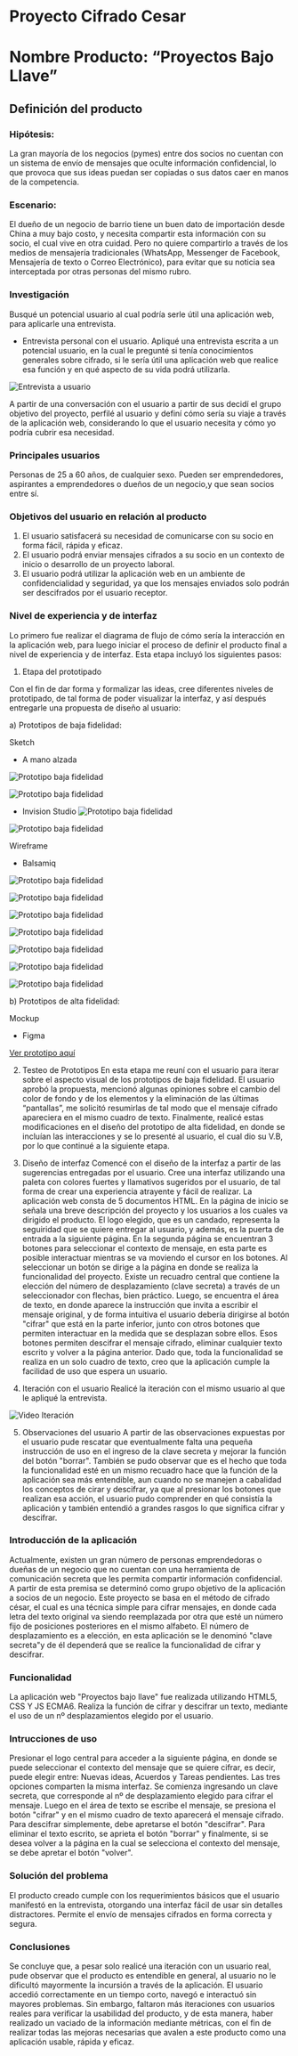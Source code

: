 # Proyecto Cifrado Cesar

# Nombre Producto: “Proyectos Bajo Llave”

## Definición del producto

### Hipótesis:
La gran mayoría de los negocios (pymes) entre dos socios no cuentan con un sistema de envío de mensajes que oculte información confidencial, lo que provoca que sus ideas puedan ser copiadas o sus datos caer en manos de la competencia.

### Escenario:
El dueño de un negocio de barrio tiene un buen dato de importación desde China a muy bajo costo, y necesita compartir esta información con su socio, el cual vive en otra cuidad. Pero no quiere compartirlo a través de los medios de mensajería tradicionales (WhatsApp, Messenger de Facebook, Mensajería de texto o Correo Electrónico), para evitar que su noticia sea interceptada por otras personas del mismo rubro.

### Investigación
Busqué un potencial usuario al cual podría serle útil una aplicación web, para aplicarle una entrevista.

- Entrevista personal con el usuario.
Apliqué una entrevista escrita a un potencial usuario, en la cual le pregunté si tenía conocimientos generales sobre cifrado, si le sería útil una aplicación web que realice esa función y en qué aspecto de su vida podrá utilizarla.

![Entrevista a usuario](Img/Entrevista.png)

A partir de una conversación con el usuario a partir de sus decidí el grupo objetivo del proyecto, perfilé al usuario y definí cómo sería su viaje a través de la aplicación web, considerando lo que el usuario necesita y cómo yo podría cubrir esa necesidad.

### Principales usuarios

Personas de 25 a 60 años, de cualquier sexo. Pueden ser emprendedores, aspirantes a emprendedores o dueños de un negocio,y que sean socios entre sí.

### Objetivos del usuario en relación al producto

1. El usuario satisfacerá su necesidad de comunicarse con su socio en forma fácil, rápida y eficaz.
2. El usuario podrá enviar mensajes cifrados a su socio en un contexto de inicio o desarrollo de un proyecto laboral.
3. El usuario podrá utilizar la aplicación web en un ambiente de confidencialidad y seguridad, ya que los mensajes enviados solo podrán ser descifrados por el usuario receptor.

### Nivel de experiencia y de interfaz

Lo primero fue realizar el diagrama de flujo de cómo sería la interacción en la aplicación web, para luego iniciar el proceso de definir el producto final a nivel de experiencia y de interfaz. Esta etapa incluyó los siguientes pasos:

1. Etapa del prototipado

Con el fin de dar forma y formalizar las ideas, cree diferentes niveles de prototipado, de tal forma de poder visualizar la interfaz, y así después entregarle una propuesta de diseño al usuario:

a) Prototipos de baja fidelidad:

Sketch 

- A mano alzada

![Prototipo baja fidelidad](Img/manoalzada1.jpg)

![Prototipo baja fidelidad](Img/manoalzada2.jpg)

- Invision Studio 
![Prototipo baja fidelidad](Img/Invision1.png)

![Prototipo baja fidelidad](Img/Invision2.png)

Wireframe 

- Balsamiq

![Prototipo baja fidelidad](Img/Balsamiq1.png)

![Prototipo baja fidelidad](Img/Balsamiq2.png)

![Prototipo baja fidelidad](Img/Balsamiq3.png)

![Prototipo baja fidelidad](Img/Balsamiq4.png)

![Prototipo baja fidelidad](Img/Balsamiq5.png)

![Prototipo baja fidelidad](Img/Balsamiq6.png)

![Prototipo baja fidelidad](Img/Balsamiq7.png)

b) Prototipos de alta fidelidad:

Mockup

- Figma

[Ver prototipo aquí](https://www.figma.com/proto/WX9nhtI8glf2pp5kA3wjAq/Proyectos-bajo-llave?node-id=25%3A0&scaling=scale-down)

2. Testeo de Prototipos
En esta etapa me reuní con el usuario para iterar sobre el aspecto visual de los prototipos de baja fidelidad. El usuario aprobó la propuesta, mencionó algunas opiniones sobre el cambio del color de fondo y de los elementos y la eliminación de las últimas “pantallas”, me solicitó resumirlas de tal modo que el mensaje cifrado apareciera en el mismo cuadro de texto.
Finalmente, realicé estas modificaciones en el diseño del prototipo de alta fidelidad, en donde se incluían las interacciones y se lo presenté al usuario, el cual dio su V.B, por lo que continué a la siguiente etapa.

3. Diseño de interfaz
Comencé con el diseño de la interfaz a partir de las sugerencias entregadas por el usuario. Cree una interfaz utilizando una paleta con colores fuertes y llamativos sugeridos por el usuario, de tal forma de crear una experiencia atrayente y 
fácil de realizar.
La aplicación web consta de 5 documentos HTML. En la página de inicio se señala una breve descripción del proyecto y los usuarios a los cuales va dirigido el producto. El logo elegido, que es un candado, representa la seguiridad que se quiere entregar al usuario, y además, es la puerta de entrada a la siguiente página. En la segunda página se encuentran 3 botones para seleccionar el contexto de mensaje, en esta parte es posible interactuar mientras se va moviendo el cursor en los botones. Al seleccionar un botón se dirige a la página en donde se realiza la funcionalidad del proyecto. Existe un recuadro central que contiene la elección del número de desplazamiento (clave secreta) a través de un seleccionador con flechas, bien práctico. Luego, se encuentra el área de texto, en donde aparece la instrucción que invita a escribir el mensaje original, y de forma intuitiva el usuario debería dirigirse al botón "cifrar" que está en la parte inferior, junto con otros botones que permiten interactuar en la medida que se desplazan sobre ellos. Esos botones permiten descifrar el mensaje cifrado, eliminar cualquier texto escrito y volver a la página anterior. Dado que, toda la funcionalidad se realiza en un solo cuadro de texto, creo que la aplicación cumple la facilidad de uso que espera
un usuario.

4. Iteración con el usuario
Realicé la iteración con el mismo usuario al que le apliqué la entrevista.

![Video Iteración]()

5. Observaciones del usuario
A partir de las observaciones expuestas por el usuario pude rescatar que eventualmente falta una pequeña instrucción de uso en el ingreso de la clave secreta y mejorar la función del botón "borrar". También se pudo observar que es el hecho que toda la funcionalidad esté en un mismo recuadro hace que la función de la aplicación sea más entendible, aun cuando 
no se manejen a cabalidad los conceptos de cirar y descifrar, ya que al presionar los botones que realizan esa acción, el usuario pudo comprender en qué consistía la aplicación y también entendió a grandes rasgos lo que significa cifrar y descifrar.


### Introducción de la aplicación
Actualmente, existen un gran número de personas emprendedoras o dueñas de un negocio que no cuentan con una herramienta de comunicación secreta que les permita compartir información confidencial. A partir de esta premisa se determinó como grupo objetivo de la aplicación a socios de un negocio.
Este proyecto se basa en el método de cifrado césar, el cual es una técnica simple para cifrar mensajes, en donde cada letra del texto original va siendo reemplazada por otra que esté un número fijo de posiciones posteriores en el mismo alfabeto. El número de desplazamiento es a elección, en esta aplicación se le denominó "clave secreta"y de él dependerá que se realice la funcionalidad de cifrar y descifrar. 

### Funcionalidad

La aplicación web "Proyectos bajo llave" fue realizada utilizando HTML5, CSS Y JS ECMA6. Realiza la función de cifrar y descifrar un texto, mediante el uso de un nº desplazamientos elegido por el usuario.

### Intrucciones de uso
Presionar el logo central para acceder a la siguiente página, en donde se puede seleccionar el contexto del mensaje que se quiere cifrar, es decir, puede elegir entre: Nuevas ideas, Acuerdos y Tareas pendientes. Las tres opciones comparten la misma interfaz. Se comienza ingresando un clave secreta, que corresponde al nº de desplazamiento elegido para 
cifrar el mensaje. Luego en el área de texto se escribe el mensaje, se presiona el botón "cifrar" y en el mismo cuadro de texto aparecerá el mensaje cifrado. Para descifrar simplemente, debe apretarse el botón "descifrar". Para eliminar el texto escrito, se aprieta el botón "borrar" y finalmente, si se desea volver a la página en la cual se selecciona el contexto del mensaje, se debe apretar el botón "volver".


### Solución del problema
El producto creado cumple con los requerimientos básicos que el usuario manifestó en la entrevista, otorgando una interfaz fácil de usar sin detalles distractores. Permite el envío de mensajes cifrados en forma correcta y segura. 

### Conclusiones
Se concluye que, a pesar solo realicé una iteración con un usuario real, pude observar que el producto es entendible en general, al usuario no le dificultó mayormente la incursión a través de la aplicación. El usuario accedió correctamente en un tiempo corto, navegó e interactuó sin mayores problemas. Sin embargo, faltaron más iteraciones con usuarios reales para verificar la usabilidad del producto, y de esta manera, haber realizado un vaciado de la información mediante métricas, con el fin de realizar todas las mejoras necesarias que avalen a este producto como una aplicación usable, rápida y eficaz.


